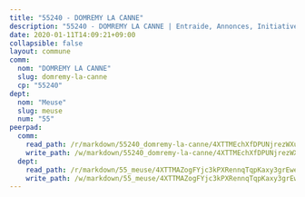 ```yaml
---
title: "55240 - DOMREMY LA CANNE"
description: "55240 - DOMREMY LA CANNE | Entraide, Annonces, Initiatives"
date: 2020-01-11T14:09:21+09:00
collapsible: false
layout: commune
comm:
  nom: "DOMREMY LA CANNE"
  slug: domremy-la-canne
  cp: "55240"
dept:
  nom: "Meuse"
  slug: meuse
  num: "55"
peerpad:
  comm:
    read_path: /r/markdown/55240_domremy-la-canne/4XTTMEchXfDPUNjrezWXuwNFZ1tccKmXCQZPosgr66v9PL3tZ
    write_path: /w/markdown/55240_domremy-la-canne/4XTTMEchXfDPUNjrezWXuwNFZ1tccKmXCQZPosgr66v9PL3tZ-K3TgTeA5iM2MhxMvdDKWpFi4aAGnNMfEmpdcBFVt47Hapcev6Uz1PgRP6k5ejBN32LhxGLNJzUah4yn6CoPZDB4XepKNZUFuxQwk6rzy9DM9GbSbcs3tG7B5keGiAYjp6Bt4TpwP
  dept:
    read_path: /r/markdown/55_meuse/4XTTMAZogFYjc3kPXRennqTqpKaxy3grEwemFqg29rwkrPVit
    write_path: /w/markdown/55_meuse/4XTTMAZogFYjc3kPXRennqTqpKaxy3grEwemFqg29rwkrPVit-K3TgUKFK4U3KduRmUzLc9vHoSRQG77sF2Wbs3cyWXobZcgb6TfASJcGDPror5ZZanBF6Mpjeq1Ushd16Pu9ha9F7F38qzhQqES3b79Xt7LuU1tzmWNED66pWnroExmsHxWtFur2G
---
```


